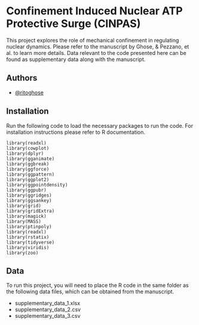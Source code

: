 
# Confinement Induced Nuclear ATP Protective Surge (CINPAS)

This project explores the role of mechanical confinement in regulating nuclear dynamics. Please refer to the manuscript by Ghose, & Pezzano, et al. to learn more details. Data relevant to the code presented here can be found as supplementary data along with the manuscript.


## Authors

- [@ritoghose](https://github.com/ritoghose)


## Installation

Run the following code to load the necessary packages to run the code. For installation instructions please refer to R documentation.

```
library(readxl)
library(cowplot)
library(dplyr)
library(gganimate)
library(ggbreak)
library(ggforce)
library(ggpattern)
library(ggplot2)
library(ggpointdensity)
library(ggpubr)
library(ggridges)
library(ggsankey)
library(grid)
library(gridExtra)
library(magick)
library(MASS)
library(ptinpoly)
library(readxl)
library(rstatix)
library(tidyverse)
library(viridis)
library(zoo)

```
    
## Data

To run this project, you will need to place the R code in the same folder as the following data files, which can be obtained from the manuscript.

- supplementary_data_1.xlsx
- supplementary_data_2.csv
- supplementary_data_3.csv



